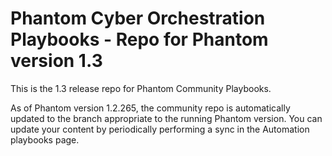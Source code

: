 # Phantom Cyber Orchestration Playbooks - Repo for Phantom version 1.3

This is the 1.3 release repo for Phantom Community Playbooks.

As of Phantom version 1.2.265, the community repo is automatically updated to the branch appropriate to the running Phantom version. You can update your content by periodically performing a sync in the Automation playbooks page.
